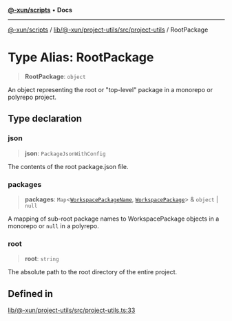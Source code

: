 [**@-xun/scripts**](../../../../../../README.md) • **Docs**

***

[@-xun/scripts](../../../../../../README.md) / [lib/@-xun/project-utils/src/project-utils](../README.md) / RootPackage

# Type Alias: RootPackage

> **RootPackage**: `object`

An object representing the root or "top-level" package in a monorepo or
polyrepo project.

## Type declaration

### json

> **json**: `PackageJsonWithConfig`

The contents of the root package.json file.

### packages

> **packages**: `Map`\<[`WorkspacePackageName`](WorkspacePackageName.md), [`WorkspacePackage`](WorkspacePackage.md)\> & `object` \| `null`

A mapping of sub-root package names to WorkspacePackage objects in a
monorepo or `null` in a polyrepo.

### root

> **root**: `string`

The absolute path to the root directory of the entire project.

## Defined in

[lib/@-xun/project-utils/src/project-utils.ts:33](https://github.com/Xunnamius/xscripts/blob/ce701f3d57da9f82ee0036320bc62d5c51233011/lib/@-xun/project-utils/src/project-utils.ts#L33)
